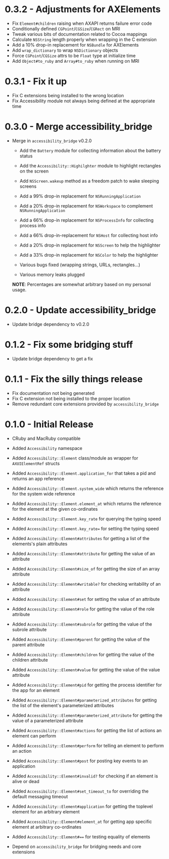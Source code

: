 # 0.3.2 - Adjustments for AXElements

  * Fix `Element#children` raising when AXAPI returns failure error code
  * Conditionally defined `CGPoint`/`CGSize`/`CGRect` on MRI
  * Tweak various bits of documentation related to Cocoa mappings
  * Calculate `NSString` length properly when wrapping in the C extension
  * Add a 10% drop-in replacement for `NSBundle` for AXElements
  * Add `wrap_dictionary` to wrap `NSDictionary` objects
  * Force `CGPoint`/`CGSize` attrs to be `Float` type at initialize time
  * Add `Object#to_ruby` and `Array#to_ruby` when running on MRI


# 0.3.1 - Fix it up

  * Fix C extensions being installed to the wrong location
  * Fix Accessibility module not always being defined at the appropriate time


# 0.3.0 - Merge accessibility\_bridge

  * Merge in `accessibility_bridge` v0.2.0

    - Add the `Battery` module for collecting information about the battery status
    - Add the `Accessibility::Highilghter` module to highlight rectangles on the screen
    - Add `NSScreen.wakeup` method as a freedom patch to wake sleeping screens

    - Add a 99% drop-in replacement for `NSRunningApplication`
    - Add a 20% drop-in replacement for `NSWorkspace` to complement `NSRunningApplication`
    - Add a 66% drop-in replacement for `NSProcessInfo` for collecting  process info
    - Add a 66% drop-in-replacement for `NSHost` for collecting host info
    - Add a 20% drop-in replacement for `NSScreen` to help the highlighter
    - Add a 33% drop-in replacement for `NSColor` to help the highlighter

    - Various bugs fixed (wrapping strings, URLs, rectangles...)
    - Various memory leaks plugged

    __NOTE__: Percentages are somewhat arbitrary based on my personal usage.


# 0.2.0 - Update accessibility\_bridge

  * Update bridge dependency to v0.2.0


# 0.1.2 - Fix some bridging stuff

  * Update bridge dependency to get a fix


# 0.1.1 - Fix the silly things release

  * Fix documentation not being generated
  * Fix C extension not being installed to the proper location
  * Remove redundant core extensions provided by `accessibility_bridge`


# 0.1.0 - Initial Release

  * CRuby and MacRuby compatible

  * Added `Accessibility` namespace
  * Added `Accessibility::Element` class/module as wrapper for `AXUIElementRef` structs

  * Added `Accessibility::Element.application_for` that takes a pid and returns an app reference
  * Added `Accessibility::Element.system_wide` which returns the reference for the system wide reference
  * Added `Accessibility::Element.element_at` which returns the reference for the element at the given co-ordinates
  * Added `Accessibility::Element.key_rate` for querying the typing speed
  * Added `Accessibility::Element.key_rate=` for setting the typing speed

  * Added `Accessibility::Element#attributes` for getting a list of the elements's plain attributes
  * Added `Accessibility::Element#attribute` for getting the value of an attribute
  * Added `Accessibility::Element#size_of` for getting the size of an array attribute
  * Added `Accessibility::Element#writable?` for checking writability of an attribute
  * Added `Accessibility::Element#set` for setting the value of an attribute
  * Added `Accessibility::Element#role` for getting the value of the role attribute
  * Added `Accessibility::Element#subrole` for getting the value of the subrole attribute
  * Added `Accessibility::Element#parent` for getting the value of the parent attribute
  * Added `Accessibility::Element#children` for getting the value of the children attribute
  * Added `Accessibility::Element#value` for getting the value of the value attribute
  * Added `Accessibility::Element#pid` for getting the process identifier for the app for an element
  * Added `Accessibility::Element#parameterized_attributes` for getting the list of the element's parameterized attributes
  * Added `Accessibility::Element#parameterized_attribute` for getting the value of a parameterized attribute
  * Added `Accessibility::Element#actions` for getting the list of actions an element can perform
  * Added `Accessibility::Element#perform` for telling an element to perform an action
  * Added `Accessibility::Element#post` for posting key events to an application
  * Added `Accessibility::Element#invalid?` for checking if an element is alive or dead
  * Added `Accessibility::Element#set_timeout_to` for overriding the default messaging timeout
  * Added `Accessibility::Element#application` for getting the toplevel element for an arbitrary element
  * Added `Accessibility::Element#element_at` for getting app specific element at arbitrary co-ordinates
  * Added `Accessibility::Element#==` for testing equality of elements

  * Depend on `accessibility_bridge` for bridging needs and core extensions
